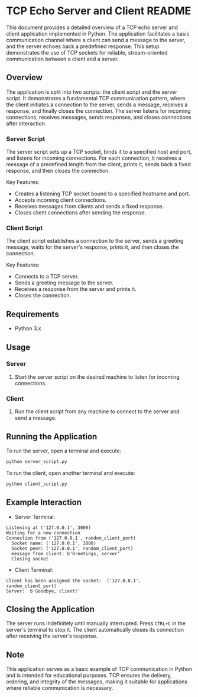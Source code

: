 # TCP Echo Server and Client README

This document provides a detailed overview of a TCP echo server and client application implemented in Python. The application facilitates a basic communication channel where a client can send a message to the server, and the server echoes back a predefined response. This setup demonstrates the use of TCP sockets for reliable, stream-oriented communication between a client and a server.

## Overview

The application is split into two scripts: the client script and the server script. It demonstrates a fundamental TCP communication pattern, where the client initiates a connection to the server, sends a message, receives a response, and finally closes the connection. The server listens for incoming connections, receives messages, sends responses, and closes connections after interaction.

### Server Script

The server script sets up a TCP socket, binds it to a specified host and port, and listens for incoming connections. For each connection, it receives a message of a predefined length from the client, prints it, sends back a fixed response, and then closes the connection.

Key Features:
- Creates a listening TCP socket bound to a specified hostname and port.
- Accepts incoming client connections.
- Receives messages from clients and sends a fixed response.
- Closes client connections after sending the response.

### Client Script

The client script establishes a connection to the server, sends a greeting message, waits for the server's response, prints it, and then closes the connection.

Key Features:
- Connects to a TCP server.
- Sends a greeting message to the server.
- Receives a response from the server and prints it.
- Closes the connection.

## Requirements

- Python 3.x

## Usage

### Server

1. Start the server script on the desired machine to listen for incoming connections.

### Client

1. Run the client script from any machine to connect to the server and send a message.

## Running the Application

To run the server, open a terminal and execute:

```bash
python server_script.py
```

To run the client, open another terminal and execute:

```bash
python client_script.py
```

## Example Interaction

- Server Terminal:

```
Listening at ('127.0.0.1', 3000)
Waiting for a new connection
Connection from ('127.0.0.1', random_client_port)
  Socket name: ('127.0.0.1', 3000)
  Socket peer: ('127.0.0.1', random_client_port)
  message from client: b'Greetings, server'
  Closing socket
```

- Client Terminal:

```
Client has been assigned the socket:  ('127.0.0.1', random_client_port)
Server:  b'Goodbye, client!'
```

## Closing the Application

The server runs indefinitely until manually interrupted. Press `CTRL+C` in the server's terminal to stop it. The client automatically closes its connection after receiving the server's response.

## Note

This application serves as a basic example of TCP communication in Python and is intended for educational purposes. TCP ensures the delivery, ordering, and integrity of the messages, making it suitable for applications where reliable communication is necessary.